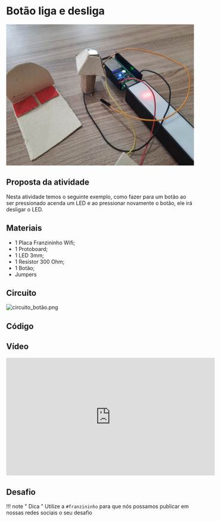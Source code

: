 # Botão liga e desliga

![imagem_tecla_liga_desliga.jpg](img/02/imagem_tecla_liga_desliga.jpg)


## Proposta da atividade

Nesta atividade temos o seguinte exemplo,  como fazer para  um  botão ao ser pressionado acenda um LED e ao pressionar novamente o botão, ele irá desligar o LED.

## Materiais

- 1 Placa Franzininho Wifi;
- 1 Protoboard;
- 1 LED 3mm;
- 1 Resistor 300 Ohm;
- 1 Botão;
- Jumpers

## Circuito

![circuito_botão.png](img/02/circuito_botão.png)


## Código

## Vídeo

<iframe width="560" height="315" src="https://www.youtube.com/embed/hjIP685puJA" title="YouTube video player" frameborder="0" allow="accelerometer; autoplay; clipboard-write; encrypted-media; gyroscope; picture-in-picture" allowfullscreen></iframe>

## Desafio



!!! note " Dica "
    Utilize a ```#franzininho```  para que nós possamos publicar em nossas redes sociais o seu desafio
